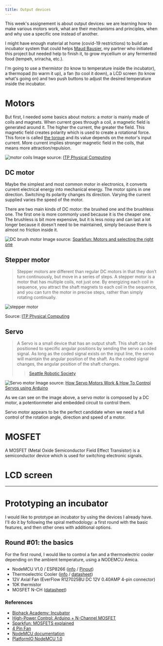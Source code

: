 ```yaml
---
title: Output devices
---
```


This week's assignement is about output devices: we are learning how to make various
motors work, what are their mechanisms and principles, when and why use a
specific one instead of another.

I might have enough material at home (covid-19 restrictions) to build an incubator system that could helps
[Maud Bausier](https://maudb.gitlab.io/dok/), my partner who initiated this
project but needed help to finish it, to grow mycellium or any fermented food (tempeh, sriracha, etc.).

I'm going to use a thermistor (to know to temperature inside the incubator), a thermopad (to
warm it up), a fan (to cool it down), a LCD screen (to know what's going on) and
two push buttons to adjust the desired temperature inside the incubator.

# Motors

But first, I needed some basics about motors: a motor is mainly made of coils
and magnets. When current goes through a coil, a magnetic field is generated around it. The
higher the current, the greater the field. This magnetic field creates polarity
which is used to create a rotational force. This force is called [the
torque](https://en.wikipedia.org/wiki/Torque) and its value depends on the motor's input current. More
current implies stronger magnetic field in the coils, that means more attraction/repulsion.

![motor coils](motor-coils.png)
Image source: [ITP Physical
Computing](https://itp.nyu.edu/physcomp/lessons/dc-motors/dc-motors-the-basics/)


## DC motor

Maybe the simplest and most common motor in electronics, it converts current electrical energy into mechanical energy.
The motor spins in one direction. Switching its polarity changes its direction.
Varying the current supplied varies the speed of the motor.

There are two main kinds of DC motor: the brushed one and the brushless one. The
first one is more commonly used because it is the cheaper one. The brushless is bit
more expensive, but it is less noisy and can last a lot longer because it
doesn't need to be maintained, simply because there is almost no friction inside
it.

![DC brush motor](dc-brush.jpg)
Image source: [Sparkfun: Motors and selecting the right one](https://learn.sparkfun.com/tutorials/motors-and-selecting-the-right-one#what-makes-a-motor-move-)


## Stepper motor

> Stepper motors are different than regular DC motors in that they don’t turn continuously, but move in a series of steps. A stepper motor is a motor that has multiple coils, not just one. By energizing each coil in sequence, you attract the shaft magnets to each coil in the sequence, and you can turn the motor in precise steps, rather than simply rotating continually.

![stepper motor](stepper-motor.jpg)

Source: [ITP Physical
Computing](https://itp.nyu.edu/physcomp/lessons/dc-motors/dc-motors-the-basics/)

## Servo

> A Servo is a small device that has an output shaft. This shaft can be
> positioned to specific angular positions by sending the servo a coded signal.
> As long as the coded signal exists on the input line, the servo will maintain
> the angular position of the shaft. As the coded signal changes, the angular
> position of the shaft changes. 
>> [Seattle Robotic Society](http://www.seattlerobotics.org/guide/servos.html)

![Servo motor](servo-motor.jpg)
Image source: [How Servo Motors Work & How To Control Servos using
Arduino](https://www.youtube.com/watch?v=LXURLvga8bQ)

As we can see on the image above, a servo motor is composed by a DC motor, a
potentionmeter and embedded circuit to control them.

Servo motor appears to be the perfect candidate when we need a full control of
the rotation angle, direction and speed of a motor.



# MOSFET

A MOSFET (Metal Oxide Semiconductor Field Effect Transistor) is a semiconductor
device which is used for switching electronic signals.


# LCD screen

 
---

# Prototyping an incubator

I would like to prototype an incubator by using the devices I already have. I'll
do it by following the spiral methodology: a first round with the basic
features, and then other ones with additional options.

## Round #01: the basics

For the first round, I would like to control a fan and a thermoelectric cooler
depending on the ambient temperature, using a NODEMCU Amica.

- NodeMCU V1.0 / ESP8266 ([info](https://www.nodemcu.com/index_en.html) / [Pinout](https://circuit-diagramz.com/wp-content/uploads/2018/11/ESP8266-12e-Pinout-Schematic-Circuit-Diagram-NodeMCU.pdf))
- Thermoelectric Cooler ([info](https://www.sparkfun.com/products/15082) / [datasheet](https://cdn.sparkfun.com/assets/a/d/2/a/7/TEC112707Thermoelectric_Module_Datasheet.pdf))
- 12V Axial Fan (EverFlow R127025BU DC 12V 0.40AMP 4-pin connector)
- 10K thermistor
- MOSFET N-CH ([datasheet](https://media.digikey.com/pdf/Data%20Sheets/NXP%20PDFs/IRFZ44N_Rev1.pdf))


### References

- [Biohack Academy:
  Incubator](https://biohackacademy.github.io/bha6/class/3/pdf/3.4%20Incubator%20design.pdf)
- [High-Power Control: Arduino + N-Channel
    MOSFET](https://bildr.org/2012/03/rfp30n06le-arduino/)
- [Sparkfun: MOSFETS explained](https://www.sparkfun.com/news/819)
- [4 Pin
  Fan](https://allpinouts.org/pinouts/connectors/motherboards/motherboard-cpu-4-pin-fan/)
- [NodeMCU documentation](https://nodemcu.readthedocs.io/en/master/)
- [PlatformIO NodeMCU
  1.0](https://docs.platformio.org/en/latest/boards/espressif8266/nodemcuv2.html)
  
  
  
